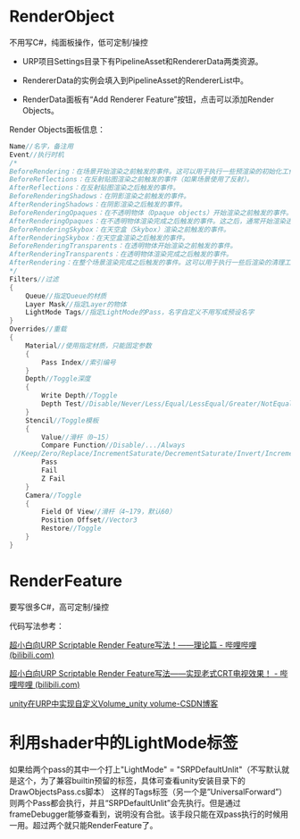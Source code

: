 # RenderObject

不用写C#，纯面板操作，低可定制/操控

- URP项目Settings目录下有PipelineAsset和RendererData两类资源。

- RendererData的实例会填入到PipelineAsset的RendererList中。

- RenderData面板有“Add Renderer Feature”按钮，点击可以添加Render Objects。

Render Objects面板信息：

```c
Name//名字，备注用
Event//执行时机
/*
BeforeRendering：在场景开始渲染之前触发的事件。这可以用于执行一些预渲染的初始化工作。
BeforeReflections：在反射贴图渲染之前触发的事件（如果场景使用了反射）。
AfterReflections：在反射贴图渲染之后触发的事件。
BeforeRenderingShadows：在阴影渲染之前触发的事件。
AfterRenderingShadows：在阴影渲染之后触发的事件。
BeforeRenderingOpaques：在不透明物体（Opaque objects）开始渲染之前触发的事件。这通常意味着透明物体（Transparent objects）和半透明物体（Cutout objects）还没有开始渲染。
AfterRenderingOpaques：在不透明物体渲染完成之后触发的事件。这之后，通常开始渲染透明或半透明物体。
BeforeRenderingSkybox：在天空盒（Skybox）渲染之前触发的事件。
AfterRenderingSkybox：在天空盒渲染之后触发的事件。
BeforeRenderingTransparents：在透明物体开始渲染之前触发的事件。
AfterRenderingTransparents：在透明物体渲染完成之后触发的事件。
AfterRendering：在整个场景渲染完成之后触发的事件。这可以用于执行一些后渲染的清理工作。
*/
Filters//过滤
{
	Queue//指定Queue的材质
	Layer Mask//指定Layer的物体
	LightMode Tags//指定LightMode的Pass，名字自定义不用写成预设名字
}
Overrides//重载
{
	Material//使用指定材质，只能固定参数
    {
        Pass Index//索引编号
    }
	Depth//Toggle深度
    {
        Write Depth//Toggle
        Depth Test//Disable/Never/Less/Equal/LessEqual/Greater/NotEqual/GreaterEqual/Always
    }
	Stencil//Toggle模板
    {
        Value//滑杆（0~15）
        Compare Function//Disable/.../Always
 //Keep/Zero/Replace/IncrementSaturate/DecrementSaturate/Invert/IncrementWrap/DecrementWrap
        Pass
        Fail
        Z Fail
    }
	Camera//Toggle
    {
        Field Of View//滑杆（4~179，默认60）
        Position Offset//Vector3
        Restore//Toggle
    }
}

```

# RenderFeature

要写很多C#，高可定制/操控

代码写法参考：

[超小白向URP Scriptable Render Feature写法！——理论篇 - 哔哩哔哩 (bilibili.com)](https://www.bilibili.com/read/cv17521507/)

[超小白向URP Scriptable Render Feature写法——实现老式CRT电视效果！ - 哔哩哔哩 (bilibili.com)](https://www.bilibili.com/read/cv17531935)

[unity在URP中实现自定义Volume_unity volume-CSDN博客](https://blog.csdn.net/xdedzl/article/details/114746972)



# 利用shader中的LightMode标签

如果给两个pass的其中一个打上"LightMode" = "SRPDefaultUnlit"（不写默认就是这个，为了兼容builtin预留的标签，具体可查看unity安装目录下的DrawObjectsPass.cs脚本） 这样的Tags标签（另一个是”UniversalForward”）则两个Pass都会执行，并且“SRPDefaultUnlit”会先执行。但是通过frameDebugger能够查看到，说明没有合批。该手段只能在双pass执行的时候用一用。超过两个就只能RenderFeature了。
